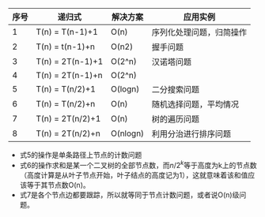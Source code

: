 序号|递归式|解决方案|应用实例
--|---|---|---
1|T(n) = T(n-1)+1  |O(n)   |序列化处理问题，归简操作  
2|T(n) = t(n-1)+n  |O(n2)   |握手问题  
3|T(n) = 2T(n-1)+1  |O(2^n)   |汉诺塔问题  
4|T(n) = 2T(n-1)+n  |O(2^n)   |
5|T(n) = T(n/2)+1  |O(logn)   |  二分搜索问题
6|T(n) = T(n/2)+n  |O(n)   |  随机选择问题，平均情况
7|T(n) = 2T(n/2)+1  |O(n)   |  树的遍历问题
8|T(n) = 2T(n/2)+n  |O(nlogn)   |利用分治进行排序问题  
- 式5的操作是单条路径上节点的计数问题
- 式6的操作求和是某一个二叉树的全部节点数，而$n/2^k$等于高度为k上的节点数（高度计算是从叶子节点开始，叶子结点的高度记为1），这就意味着该和值应该等于其节点数O(n)。
- 式7是各个节点边都要跟踪，所以就等同于节点计数问题，或者说O(n)级问题。
